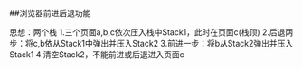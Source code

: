 ##浏览器前进后退功能

思想：两个栈
1.三个页面a,b,c依次压入栈中Stack1，此时在页面c(栈顶)
2.后退两步：将c,b依从Stack1中弹出并压入Stack2
3.前进一步：将b从Stack2弹出并压入Stack1
4.清空Stack2，不能前进或后退进入页面c